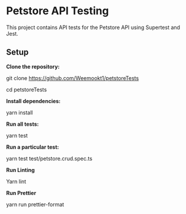 # Petstore API Testing

This project contains API tests for the Petstore API using Supertest and Jest.

## Setup

 **Clone the repository:**

git clone https://github.com/Weemookt1/petstoreTests
  
  cd petstoreTests

**Install dependencies:**
  
  yarn install

**Run all tests:**
  
  yarn test

**Run a particular test:**
  
  yarn test test/petstore.crud.spec.ts

**Run Linting**
  
  Yarn lint 

**Run Prettier**
  
  yarn run prettier-format

